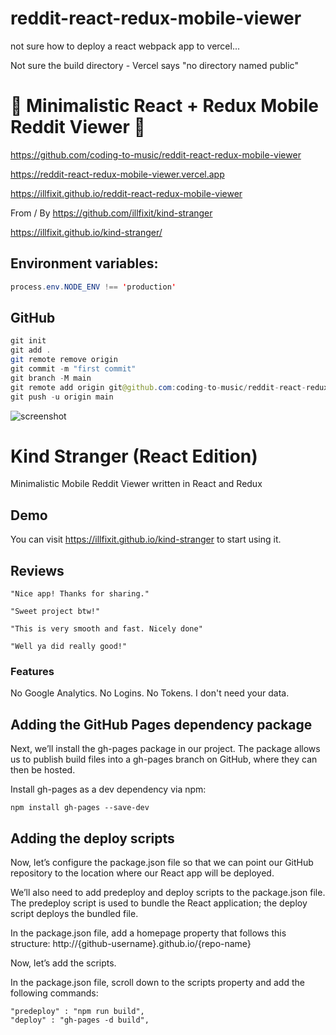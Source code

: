 # reddit-react-redux-mobile-viewer

not sure how to deploy a react webpack app to vercel...

Not sure the build directory - Vercel says "no directory named public"

# 🚀 Minimalistic React + Redux Mobile Reddit Viewer 🚀

https://github.com/coding-to-music/reddit-react-redux-mobile-viewer

https://reddit-react-redux-mobile-viewer.vercel.app

https://illfixit.github.io/reddit-react-redux-mobile-viewer

From / By https://github.com/illfixit/kind-stranger

https://illfixit.github.io/kind-stranger/

## Environment variables:

```java
process.env.NODE_ENV !== 'production'
```

## GitHub

```java
git init
git add .
git remote remove origin
git commit -m "first commit"
git branch -M main
git remote add origin git@github.com:coding-to-music/reddit-react-redux-mobile-viewer.git
git push -u origin main
```


![screenshot](https://i.redd.it/9go05rx77bx61.jpg)


# Kind Stranger (React Edition)
Minimalistic Mobile Reddit Viewer written in React and Redux

## Demo
You can visit https://illfixit.github.io/kind-stranger to start using it.

## Reviews

```
"Nice app! Thanks for sharing."
```

```
"Sweet project btw!"
```

```
"This is very smooth and fast. Nicely done"
```

```
"Well ya did really good!"
```

### Features
No Google Analytics. No Logins. No Tokens. I don't need your data.

## Adding the GitHub Pages dependency package
Next, we’ll install the gh-pages package in our project. The package allows us to publish build files into a gh-pages branch on GitHub, where they can then be hosted.

Install gh-pages as a dev dependency via npm:

```
npm install gh-pages --save-dev
```
## Adding the deploy scripts
Now, let’s configure the package.json file so that we can point our GitHub repository to the location where our React app will be deployed.

We’ll also need to add predeploy and deploy scripts to the package.json file. The predeploy script is used to bundle the React application; the deploy script deploys the bundled file.

In the package.json file, add a homepage property that follows this structure: http://{github-username}.github.io/{repo-name}

Now, let’s add the scripts.

In the package.json file, scroll down to the scripts property and add the following commands:

```
"predeploy" : "npm run build",
"deploy" : "gh-pages -d build",
```
